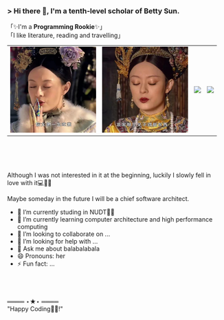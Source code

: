   ### > Hi there 👋, I'm a tenth-level scholar of Betty Sun.

<!--
**pudding-art/pudding-art** is a  _special_  repository because its `README.md` (this file) appears on your GitHub profile.-->


「✨I'm a **Programming Rookie**✨」
</br>
「I like literature, reading and travelling」

<table>
  <tr>
    <td><img height=200 src="https://github.com/pudding-art/pudding-art/blob/main/asserts/betty1.png?raw=true"></td>
     <td><img height=200 src="https://github.com/pudding-art/pudding-art/blob/main/asserts/betty2.png?raw=true"></td>
        <td><img height=200 src="https://github.com/pudding-art/pudding-art/blob/main/asserts/betty3.png?raw=true"></td>
           <td><img height=200 src="https://github.com/pudding-art/pudding-art/blob/main/asserts/betty4.png?raw=true"></td>
  </tr>
 </table>
 </br>

 
 </br>
 </br>
</br>Although I was not interested in it at the beginning,
luckily I slowly fell in love with it💻👨‍💻

Maybe someday in the future I will be a chief software architect.

- 🔭 I’m currently studing in NUDT👨‍🏛 
- 🌱 I’m currently learning computer architecture and high performance computing
- 👯 I’m looking to collaborate on ...
- 🤔 I’m looking for help with ...
- 💬 Ask me about balabalabala
- 😄 Pronouns: her
- ⚡ Fun fact: ...

</br>
</br>
</br>
                                                      ════ ⋆★⋆ ════</br>
                                                     "Happy Coding👨‍💻!"

